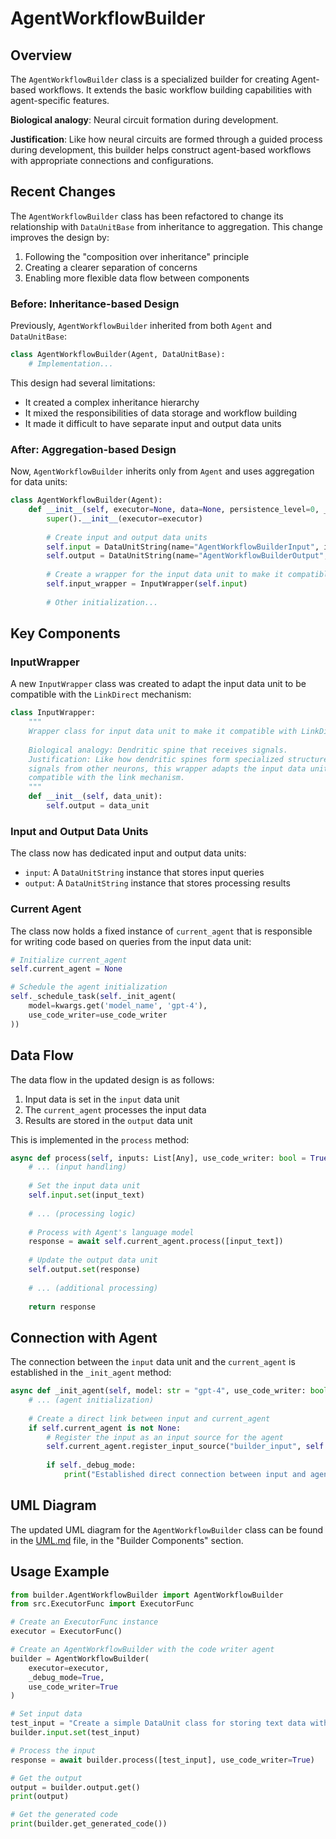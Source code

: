 # AgentWorkflowBuilder

## Overview

The `AgentWorkflowBuilder` class is a specialized builder for creating Agent-based workflows. It extends the basic workflow building capabilities with agent-specific features.

**Biological analogy**: Neural circuit formation during development.

**Justification**: Like how neural circuits are formed through a guided process during development, this builder helps construct agent-based workflows with appropriate connections and configurations.

## Recent Changes

The `AgentWorkflowBuilder` class has been refactored to change its relationship with `DataUnitBase` from inheritance to aggregation. This change improves the design by:

1. Following the "composition over inheritance" principle
2. Creating a clearer separation of concerns
3. Enabling more flexible data flow between components

### Before: Inheritance-based Design

Previously, `AgentWorkflowBuilder` inherited from both `Agent` and `DataUnitBase`:

```python
class AgentWorkflowBuilder(Agent, DataUnitBase):
    # Implementation...
```

This design had several limitations:
- It created a complex inheritance hierarchy
- It mixed the responsibilities of data storage and workflow building
- It made it difficult to have separate input and output data units

### After: Aggregation-based Design

Now, `AgentWorkflowBuilder` inherits only from `Agent` and uses aggregation for data units:

```python
class AgentWorkflowBuilder(Agent):
    def __init__(self, executor=None, data=None, persistence_level=0, _debug_mode=False, use_code_writer=True, **kwargs):
        super().__init__(executor=executor)
        
        # Create input and output data units
        self.input = DataUnitString(name="AgentWorkflowBuilderInput", initial_value=data, persistence_level=persistence_level)
        self.output = DataUnitString(name="AgentWorkflowBuilderOutput", persistence_level=persistence_level)
        
        # Create a wrapper for the input data unit to make it compatible with LinkDirect
        self.input_wrapper = InputWrapper(self.input)
        
        # Other initialization...
```

## Key Components

### InputWrapper

A new `InputWrapper` class was created to adapt the input data unit to be compatible with the `LinkDirect` mechanism:

```python
class InputWrapper:
    """
    Wrapper class for input data unit to make it compatible with LinkDirect.
    
    Biological analogy: Dendritic spine that receives signals.
    Justification: Like how dendritic spines form specialized structures to receive
    signals from other neurons, this wrapper adapts the input data unit to be
    compatible with the link mechanism.
    """
    def __init__(self, data_unit):
        self.output = data_unit
```

### Input and Output Data Units

The class now has dedicated input and output data units:

- `input`: A `DataUnitString` instance that stores input queries
- `output`: A `DataUnitString` instance that stores processing results

### Current Agent

The class now holds a fixed instance of `current_agent` that is responsible for writing code based on queries from the input data unit:

```python
# Initialize current_agent
self.current_agent = None

# Schedule the agent initialization
self._schedule_task(self._init_agent(
    model=kwargs.get('model_name', 'gpt-4'),
    use_code_writer=use_code_writer
))
```

## Data Flow

The data flow in the updated design is as follows:

1. Input data is set in the `input` data unit
2. The `current_agent` processes the input data
3. Results are stored in the `output` data unit

This is implemented in the `process` method:

```python
async def process(self, inputs: List[Any], use_code_writer: bool = True) -> Any:
    # ... (input handling)
    
    # Set the input data unit
    self.input.set(input_text)
    
    # ... (processing logic)
    
    # Process with Agent's language model
    response = await self.current_agent.process([input_text])
    
    # Update the output data unit
    self.output.set(response)
    
    # ... (additional processing)
    
    return response
```

## Connection with Agent

The connection between the `input` data unit and the `current_agent` is established in the `_init_agent` method:

```python
async def _init_agent(self, model: str = "gpt-4", use_code_writer: bool = True, **kwargs) -> None:
    # ... (agent initialization)
    
    # Create a direct link between input and current_agent
    if self.current_agent is not None:
        # Register the input as an input source for the agent
        self.current_agent.register_input_source("builder_input", self.input)
        
        if self._debug_mode:
            print("Established direct connection between input and agent")
```

## UML Diagram

The updated UML diagram for the `AgentWorkflowBuilder` class can be found in the [UML.md](UML.md) file, in the "Builder Components" section.

## Usage Example

```python
from builder.AgentWorkflowBuilder import AgentWorkflowBuilder
from src.ExecutorFunc import ExecutorFunc

# Create an ExecutorFunc instance
executor = ExecutorFunc()

# Create an AgentWorkflowBuilder with the code writer agent
builder = AgentWorkflowBuilder(
    executor=executor,
    _debug_mode=True,
    use_code_writer=True
)

# Set input data
test_input = "Create a simple DataUnit class for storing text data with decay functionality"
builder.input.set(test_input)

# Process the input
response = await builder.process([test_input], use_code_writer=True)

# Get the output
output = builder.output.get()
print(output)

# Get the generated code
print(builder.get_generated_code())
``` 